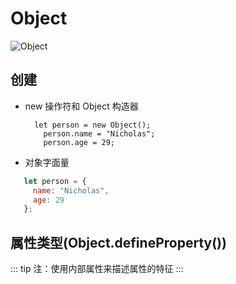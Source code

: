 # Object

<img :src="$withBase('/images/JavaScript/Object.svg')" alt="Object">

## 创建

- new 操作符和 Object 构造器

  ```js{1}
    let person = new Object();
      person.name = "Nicholas";
      person.age = 29;
  ```

- 对象字面量

```js
   let person = {
     name: "Nicholas",
     age: 29
   };
```

## 属性类型(Object.defineProperty())

::: tip
注：使用内部属性来描述属性的特征
:::
